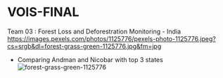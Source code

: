 # VOIS-FINAL
Team 03 : Forest Loss and Deforestration Monitoring - India
https://images.pexels.com/photos/1125776/pexels-photo-1125776.jpeg?cs=srgb&dl=forest-grass-green-1125776.jpg&fm=jpg

- Comparing Andman and Nicobar with top 3 states
![forest-grass-green-1125776](https://github.com/user-attachments/assets/6f4f82e2-4d2d-480b-af70-0584b2ee65e5)
